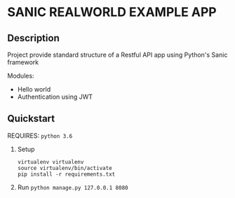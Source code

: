 # SANIC REALWORLD EXAMPLE APP

## Description

Project provide standard structure of a Restful API app using Python's Sanic framework

Modules:
- Hello world
- Authentication using JWT
 
## Quickstart

REQUIRES: `python 3.6`

1. Setup
    ```
    virtualenv virtualenv
    source virtualenv/bin/activate
    pip install -r requirements.txt
    ```
2. Run `python manage.py 127.0.0.1 8080`
